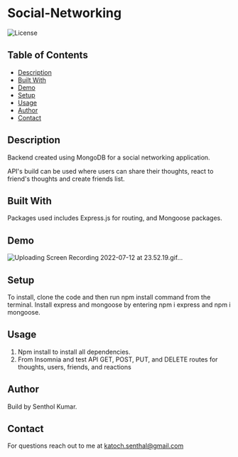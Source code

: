 # Social-Networking

![License](https://img.shields.io/badge/License-MIT-orange.svg?style=plastic&logo=appveyor)

## Table of Contents

- [Description](#description)
- [Built With](#Built-With)
- [Demo](#demo)
- [Setup](#setup)
- [Usage](#usage)
- [Author](#author)
- [Contact](#Contact)

## Description

Backend created using MongoDB for a social networking application.

API's build can be used where users can share their thoughts, react to friend's thoughts and create friends list.

## Built With

Packages used includes Express.js for routing, and Mongoose packages.

## Demo
![Uploading Screen Recording 2022-07-12 at 23.52.19.gif…]()


## Setup

To install, clone the code and then run npm install command from the terminal. Install express and mongoose by entering npm i express and npm i mongoose.

## Usage

1. Npm install to install all dependencies.
2. From Insomnia and test API GET, POST, PUT, and DELETE routes for thoughts, users, friends, and reactions

## Author

Build by Senthol Kumar.

## Contact

For questions reach out to me at katoch.senthal@gmail.com
